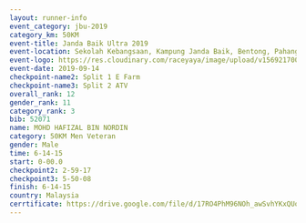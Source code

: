 ```yaml
---
layout: runner-info 
event_category: jbu-2019 
category_km: 50KM 
event-title: Janda Baik Ultra 2019
event-location: Sekolah Kebangsaan, Kampung Janda Baik, Bentong, Pahang, Malaysia 
event-logo: https://res.cloudinary.com/raceyaya/image/upload/v1569217009/logo/janda-baik_vch1pc.jpg 
event-date: 2019-09-14 
checkpoint-name2: Split 1 E Farm 
checkpoint-name3: Split 2 ATV 
overall_rank: 12
gender_rank: 11
category_rank: 3
bib: 52071
name: MOHD HAFIZAL BIN NORDIN
category: 50KM Men Veteran
gender: Male
time: 6-14-15
start: 0-00.0
checkpoint2: 2-59-17
checkpoint3: 5-50-08
finish: 6-14-15
country: Malaysia
cerrtificate: https://drive.google.com/file/d/17RO4PhM96NOh_awSvhYKxQUoy-Jyt5nc/view?usp=sharing
---
```

